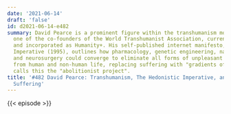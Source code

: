 ```yaml
---
date: '2021-06-14'
draft: 'false'
id: d2021-06-14-e482
summary: David Pearce is a prominent figure within the transhumanism movement and
  one of the co-founders of the World Transhumanist Association, currently rebranded
  and incorporated as Humanity+. His self-published internet manifesto, The Hedonistic
  Imperative (1995), outlines how pharmacology, genetic engineering, nanotechnology
  and neurosurgery could converge to eliminate all forms of unpleasant experience
  from human and non-human life, replacing suffering with "gradients of bliss". Pearce
  calls this the "abolitionist project".
title: '#482 David Pearce: Transhumanism, The Hedonistic Imperative, and Abolishing
  Suffering'
---
```

{{< episode >}}
